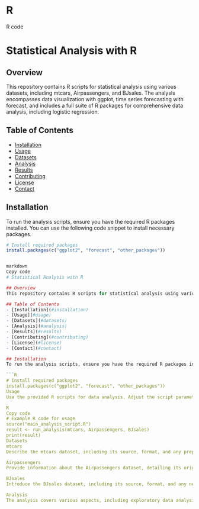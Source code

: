 # R
R code 
# Statistical Analysis with R

## Overview
This repository contains R scripts for statistical analysis using various datasets, including mtcars, Airpassengers, and BJsales. The analysis encompasses data visualization with ggplot, time series forecasting with forecast, and includes a full suite of R packages for comprehensive data analysis, including logistic regression.

## Table of Contents
- [Installation](#installation)
- [Usage](#usage)
- [Datasets](#datasets)
- [Analysis](#analysis)
- [Results](#results)
- [Contributing](#contributing)
- [License](#license)
- [Contact](#contact)

## Installation
To run the analysis scripts, ensure you have the required R packages installed. You can use the following code snippet to install necessary packages.

```R
# Install required packages
install.packages(c("ggplot2", "forecast", "other_packages"))


markdown
Copy code
# Statistical Analysis with R

## Overview
This repository contains R scripts for statistical analysis using various datasets, including mtcars, Airpassengers, and BJsales. The analysis encompasses data visualization with ggplot, time series forecasting with forecast, and includes a full suite of R packages for comprehensive data analysis, including logistic regression.

## Table of Contents
- [Installation](#installation)
- [Usage](#usage)
- [Datasets](#datasets)
- [Analysis](#analysis)
- [Results](#results)
- [Contributing](#contributing)
- [License](#license)
- [Contact](#contact)

## Installation
To run the analysis scripts, ensure you have the required R packages installed. You can use the following code snippet to install necessary packages.

```R
# Install required packages
install.packages(c("ggplot2", "forecast", "other_packages"))
Usage
Use the provided R scripts for data analysis. Adjust the script parameters as needed for your specific use case. Below is an example of how to use the main script.

R
Copy code
# Example R code for usage
source("main_analysis_script.R")
result <- run_analysis(mtcars, Airpassengers, BJsales)
print(result)
Datasets
mtcars
Describe the mtcars dataset, including its source, format, and any preprocessing steps.

Airpassengers
Provide information about the Airpassengers dataset, detailing its origin, structure, and any relevant preprocessing.

BJsales
Introduce the BJsales dataset, including its source, format, and any necessary preprocessing steps.

Analysis
The analysis covers various aspects, including exploratory data analysis, time series forecasting, and logistic regression. Review the R scripts for specific details.
